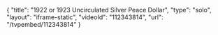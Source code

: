 {
    "title": "1922 or 1923 Uncirculated Silver Peace Dollar",
    "type": "solo",
    "layout": "iframe-static",
    "videoId": "112343814",
    "url": "\/tvpembed\/112343814"
}